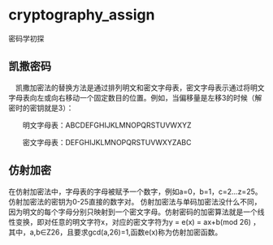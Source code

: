 # cryptography_assign
密码学初探

## 凯撒密码
　凯撒加密法的替换方法是通过排列明文和密文字母表，密文字母表示通过将明文字母表向左或向右移动一个固定数目的位置。例如，当偏移量是左移3的时候（解密时的密钥就是3）：
 
　　明文字母表：ABCDEFGHIJKLMNOPQRSTUVWXYZ
  
　　密文字母表：DEFGHIJKLMNOPQRSTUVWXYZABC
  
## 仿射加密
在仿射加密法中，字母表的字母被赋予一个数字，例如a=0，b=1，c=2…z=25。仿射加密法的密钥为0-25直接的数字对。
仿射加密法与单码加密法没什么不同，因为明文的每个字母分别只映射到一个密文字母。仿射密码的加密算法就是一个线性变换，即对任意的明文字符x，对应的密文字符为y = e(x) = ax+b(mod 26) ，其中，a,b∈Z26，且要求gcd(a,26)=1,函数e(x)称为仿射加密函数。
